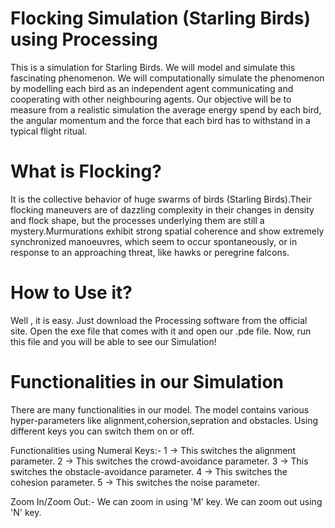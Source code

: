 # Flocking Simulation (Starling Birds) using Processing
This is a simulation for Starling Birds. We will model and simulate this fascinating phenomenon.
We will computationally simulate the phenomenon by modelling each bird as an independent agent communicating and cooperating with other neighbouring agents. Our objective will be to measure from a realistic simulation the average energy spend by each bird, the angular momentum and the force that each bird has to withstand in a typical flight ritual.

# What is Flocking? 
It is the  collective behavior of huge swarms of birds (Starling Birds).Their flocking
maneuvers are of dazzling complexity in their changes in density and flock shape, but the
processes underlying them are still a mystery.Murmurations exhibit strong spatial coherence
and show extremely synchronized manoeuvres, which seem to occur spontaneously, or in
response to an approaching threat, like hawks or peregrine falcons.
# How to Use it?
Well , it is easy.
Just download the Processing software from the official site. Open the exe file that comes with it and open our .pde file. Now, run this file and you will be able to see our Simulation!

# Functionalities in our Simulation
There are many functionalities in our model.
The model contains various hyper-parameters like alignment,cohersion,sepration and obstacles.
Using different keys you can switch them on or off.

Functionalities using Numeral Keys:- 
1 -> This switches the alignment parameter.
2 -> This switches the crowd-avoidance parameter.
3 -> This switches the obstacle-avoidance parameter.
4 -> This switches the cohesion parameter.
5 -> This switches the noise parameter.

Zoom In/Zoom Out:-
We can zoom in using 'M' key.
We can zoom out using 'N' key.
